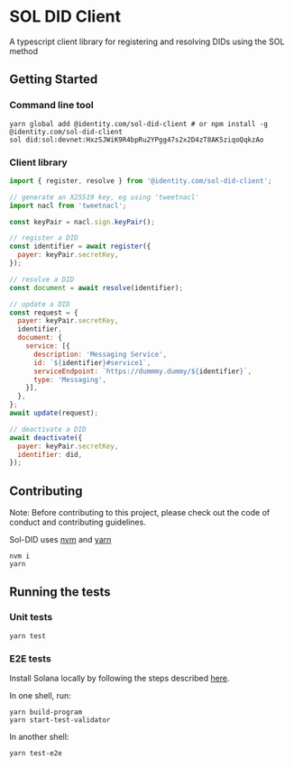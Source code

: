 # SOL DID Client

A typescript client library for registering and resolving DIDs using the SOL method

## Getting Started


### Command line tool

```shell
yarn global add @identity.com/sol-did-client # or npm install -g @identity.com/sol-did-client
sol did:sol:devnet:HxzSJWiK9R4bpRu2YPgg47s2x2D4zT8AK5ziqoQqkzAo
```

### Client library

```js
import { register, resolve } from '@identity.com/sol-did-client';

// generate an X25519 key, eg using 'tweetnacl'
import nacl from 'tweetnacl';

const keyPair = nacl.sign.keyPair();

// register a DID
const identifier = await register({
  payer: keyPair.secretKey,
});

// resolve a DID
const document = await resolve(identifier);

// update a DID
const request = {
  payer: keyPair.secretKey,
  identifier,
  document: {
    service: [{
      description: 'Messaging Service',
      id: `${identifier}#service1`,
      serviceEndpoint: `https://dummmy.dummy/${identifier}`,
      type: 'Messaging',
    }],
  },
};
await update(request);

// deactivate a DID
await deactivate({
  payer: keyPair.secretKey,
  identifier: did,
});
```

## Contributing

Note: Before contributing to this project, please check out the code of conduct
and contributing guidelines.

Sol-DID uses [nvm](https://github.com/nvm-sh/nvm) and [yarn](https://yarnpkg.com/)

```shell
nvm i
yarn
```

## Running the tests

### Unit tests

```shell
yarn test
```

### E2E tests

Install Solana locally by following the steps described [here](https://docs.solana.com/cli/install-solana-cli-tools).

In one shell, run:

```shell
yarn build-program
yarn start-test-validator
```

In another shell:

```shell
yarn test-e2e
```
